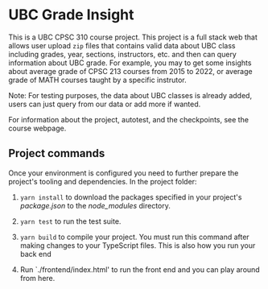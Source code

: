 # UBC Grade Insight

This is a UBC CPSC 310 course project. This project is a full stack web that allows user upload `zip` files that contains valid data about UBC class including grades, year, sections, instructors, etc. and then can query information about UBC grade. For example, you may to get some insights about average grade of CPSC 213 courses from 2015 to 2022, or average grade of MATH courses taught by a specific instrutor.

Note: For testing purposes, the data about UBC classes is already added, users can just query from our data or add more if wanted.

For information about the project, autotest, and the checkpoints, see the course webpage.

## Project commands

Once your environment is configured you need to further prepare the project's tooling and dependencies.
In the project folder:

1. `yarn install` to download the packages specified in your project's *package.json* to the *node_modules* directory.

2. `yarn test` to run the test suite. 

3. `yarn build` to compile your project. You must run this command after making changes to your TypeScript files. This is also how you run your back end

4. Run `./frontend/index.html' to run the front end and you can play around from here.

